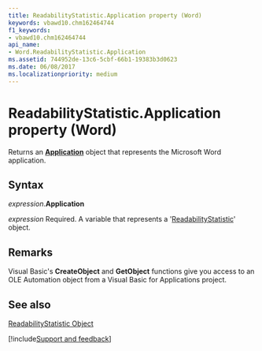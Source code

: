```yaml
---
title: ReadabilityStatistic.Application property (Word)
keywords: vbawd10.chm162464744
f1_keywords:
- vbawd10.chm162464744
api_name:
- Word.ReadabilityStatistic.Application
ms.assetid: 744952de-13c6-5cbf-66b1-19383b3d0623
ms.date: 06/08/2017
ms.localizationpriority: medium
---
```



# ReadabilityStatistic.Application property (Word)

Returns an **[Application](Word.Application.md)** object that represents the Microsoft Word application.


## Syntax

_expression_.**Application**

_expression_ Required. A variable that represents a '[ReadabilityStatistic](Word.ReadabilityStatistic.md)' object.


## Remarks

Visual Basic's **CreateObject** and **GetObject** functions give you access to an OLE Automation object from a Visual Basic for Applications project.


## See also


[ReadabilityStatistic Object](Word.ReadabilityStatistic.md)

[!include[Support and feedback](~/includes/feedback-boilerplate.md)]